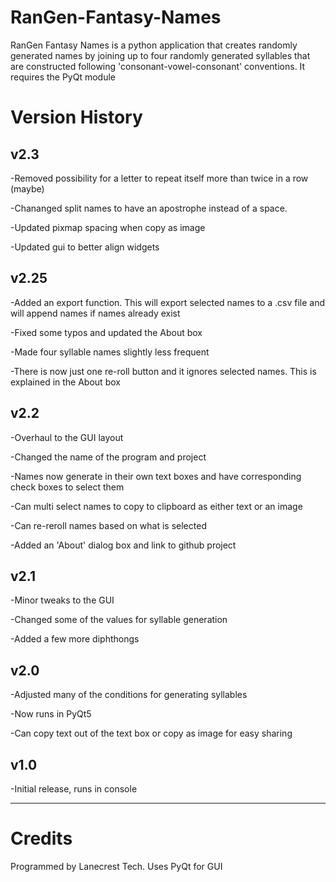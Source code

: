 # RanGen-Fantasy-Names

RanGen Fantasy Names is a python application that creates randomly generated names by joining up to four randomly generated syllables that are constructed following 'consonant-vowel-consonant' conventions. It requires the PyQt module

Version History
===

v2.3
---
-Removed possibility for a letter to repeat itself more than twice in a row (maybe)

-Chananged split names to have an apostrophe instead of a space.

-Updated pixmap spacing when copy as image

-Updated gui to better align widgets

v2.25
---
-Added an export function. This will export selected names to a .csv file and will append names if names already exist

-Fixed some typos and updated the About box

-Made four syllable names slightly less frequent

-There is now just one re-roll button and it ignores selected names. This is explained in the About box


v2.2
---
-Overhaul to the GUI layout

-Changed the name of the program and project

-Names now generate in their own text boxes and have corresponding check boxes to select them

-Can multi select names to copy to clipboard as either text or an image

-Can re-reroll names based on what is selected

-Added an 'About' dialog box and link to github project

v2.1
---
-Minor tweaks to the GUI

-Changed some of the values for syllable generation

-Added a few more diphthongs

v2.0
---
-Adjusted many of the conditions for generating syllables

-Now runs in PyQt5

-Can copy text out of the text box or copy as image for easy sharing

v1.0
---
-Initial release, runs in console

---
Credits
===
Programmed by Lanecrest Tech. Uses PyQt for GUI
